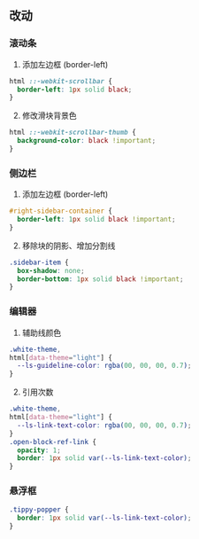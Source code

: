 ## 改动

### 滚动条

1. 添加左边框 (border-left)

```css
html ::-webkit-scrollbar {
  border-left: 1px solid black;
}
```

2. 修改滑块背景色

```css
html ::-webkit-scrollbar-thumb {
  background-color: black !important;
}
```

### 侧边栏

1. 添加左边框 (border-left)

```css
#right-sidebar-container {
  border-left: 1px solid black !important;
}
```

2. 移除块的阴影、增加分割线

```css
.sidebar-item {
  box-shadow: none;
  border-bottom: 1px solid black !important;
}
```

### 编辑器

1. 辅助线颜色

```css
.white-theme,
html[data-theme="light"] {
  --ls-guideline-color: rgba(00, 00, 00, 0.7);
}
```

2. 引用次数

```css
.white-theme,
html[data-theme="light"] {
  --ls-link-text-color: rgba(00, 00, 00, 0.7);
}
.open-block-ref-link {
  opacity: 1;
  border: 1px solid var(--ls-link-text-color);
}
```

### 悬浮框

```css
.tippy-popper {
  border: 1px solid var(--ls-link-text-color);
}
```
